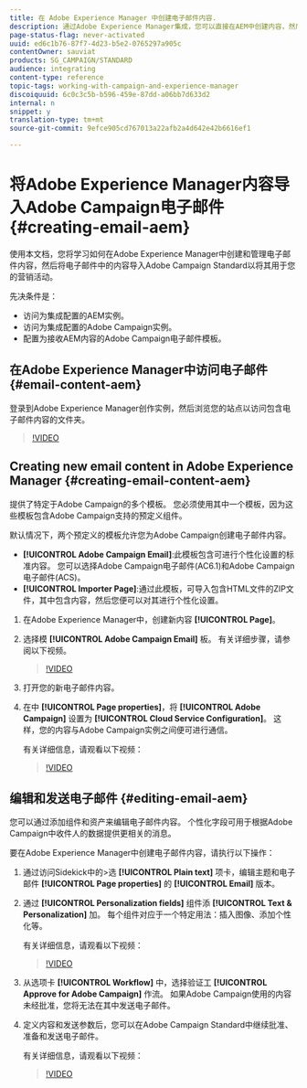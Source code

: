 ```yaml
---
title: 在 Adobe Experience Manager 中创建电子邮件内容.
description: 通过Adobe Experience Manager集成，您可以直接在AEM中创建内容，然后在Adobe Campaign中使用它。
page-status-flag: never-activated
uuid: ed6c1b76-87f7-4d23-b5e2-0765297a905c
contentOwner: sauviat
products: SG_CAMPAIGN/STANDARD
audience: integrating
content-type: reference
topic-tags: working-with-campaign-and-experience-manager
discoiquuid: 6c0c3c5b-b596-459e-87dd-a06bb7d633d2
internal: n
snippet: y
translation-type: tm+mt
source-git-commit: 9efce905cd767013a22afb2a4d642e42b6616ef1

---
```



# 将Adobe Experience Manager内容导入Adobe Campaign电子邮件 {#creating-email-aem}

使用本文档，您将学习如何在Adobe Experience Manager中创建和管理电子邮件内容，然后将电子邮件中的内容导入Adobe Campaign Standard以将其用于您的营销活动。

先决条件是：

* 访问为集成配置的AEM实例。
* 访问为集成配置的Adobe Campaign实例。
* 配置为接收AEM内容的Adobe Campaign电子邮件模板。

## 在Adobe Experience Manager中访问电子邮件 {#email-content-aem}

登录到Adobe Experience Manager创作实例，然后浏览您的站点以访问包含电子邮件内容的文件夹。

>[!VIDEO](https://video.tv.adobe.com/v/29996)

## Creating new email content in Adobe Experience Manager {#creating-email-content-aem}

提供了特定于Adobe Campaign的多个模板。 您必须使用其中一个模板，因为这些模板包含Adobe Campaign支持的预定义组件。

默认情况下，两个预定义的模板允许您为Adobe Campaign创建电子邮件内容。

* **[!UICONTROL Adobe Campaign Email]**:此模板包含可进行个性化设置的标准内容。 您可以选择Adobe Campaign电子邮件(AC6.1)和Adobe Campaign电子邮件(ACS)。
* **[!UICONTROL Importer Page]**:通过此模板，可导入包含HTML文件的ZIP文件，其中包含内容，然后您便可以对其进行个性化设置。

1. 在Adobe Experience Manager中，创建新内容 **[!UICONTROL Page]**。

1. 选择模 **[!UICONTROL Adobe Campaign Email]** 板。 有关详细步骤，请参阅以下视频。
   >[!VIDEO](https://video.tv.adobe.com/v/29997)

1. 打开您的新电子邮件内容。

1. 在中 **[!UICONTROL Page properties]**，将 **[!UICONTROL Adobe Campaign]** 设置为 **[!UICONTROL Cloud Service Configuration]**。 这样，您的内容与Adobe Campaign实例之间便可进行通信。

   有关详细信息，请观看以下视频：

   >[!VIDEO](https://video.tv.adobe.com/v/29999)

## 编辑和发送电子邮件 {#editing-email-aem}

您可以通过添加组件和资产来编辑电子邮件内容。 个性化字段可用于根据Adobe Campaign中收件人的数据提供更相关的消息。

要在Adobe Experience Manager中创建电子邮件内容，请执行以下操作：

1. 通过访问Sidekick中的>选 **[!UICONTROL Plain text]** 项卡，编辑主题和电子邮件 **[!UICONTROL Page properties]** 的 **[!UICONTROL Email]** 版本。

1. 通过 **[!UICONTROL Personalization fields]** 组件添 **[!UICONTROL Text & Personalization]** 加。 每个组件对应于一个特定用法：插入图像、添加个性化等。

   有关详细信息，请观看以下视频：
   >[!VIDEO](https://video.tv.adobe.com/v/29998)

1. 从选项卡 **[!UICONTROL Workflow]** 中，选择验证工 **[!UICONTROL Approve for Adobe Campaign]** 作流。 如果Adobe Campaign使用的内容未经批准，您将无法在其中发送电子邮件。

1. 定义内容和发送参数后，您可以在Adobe Campaign Standard中继续批准、准备和发送电子邮件。

   有关详细信息，请观看以下视频：

   >[!VIDEO](https://video.tv.adobe.com/v/23721)
